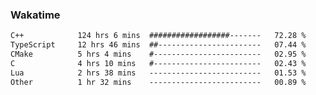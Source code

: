 ### Wakatime
<!--START_SECTION:waka-->

```txt
C++            124 hrs 6 mins  ##################-------   72.28 %
TypeScript     12 hrs 46 mins  ##-----------------------   07.44 %
CMake          5 hrs 4 mins    #------------------------   02.95 %
C              4 hrs 10 mins   #------------------------   02.43 %
Lua            2 hrs 38 mins   -------------------------   01.53 %
Other          1 hr 32 mins    -------------------------   00.89 %
```

<!--END_SECTION:waka-->
